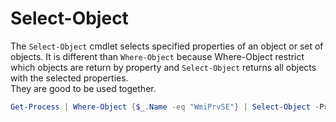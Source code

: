 # Select-Object

The ```Select-Object``` cmdlet selects specified properties of an object or set of objects. It is different than ```Where-Object``` because Where-Object restrict which objects are return by property and ```Select-Object``` returns all objects with the selected properties.  
They are good to be used together.

```PowerShell
Get-Process | Where-Object {$_.Name -eq "WmiPrvSE"} | Select-Object -Property Name, ID
```
